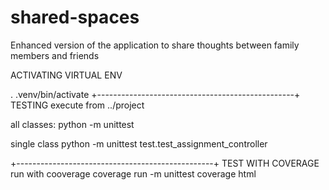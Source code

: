 # shared-spaces
Enhanced version of the application to share thoughts between family members and friends

ACTIVATING VIRTUAL ENV

. .venv/bin/activate
+-------------------------------------------------+
TESTING
execute from ../project

all classes:
python -m unittest

single class
python -m unittest test.test_assignment_controller

+-------------------------------------------------+
TEST WITH COVERAGE
run with cooverage
coverage run -m unittest
coverage html
